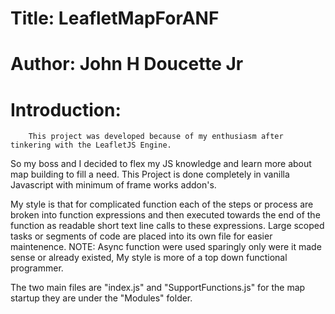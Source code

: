 # Title: LeafletMapForANF
# Author: John H Doucette Jr
#
# Introduction:
        This project was developed because of my enthusiasm after tinkering with the LeafletJS Engine.
 So my boss and I decided to flex my JS knowledge and learn more about map building to fill a need.
 This Project is done completely in vanilla Javascript with minimum of frame works addon's.
 
 My style is that for complicated function each of the steps or process are broken into function expressions
 and then executed towards the end of the function as readable short text line calls to these expressions.
 Large scoped tasks or segments of code are placed into its own file for easier maintenence.
 NOTE: Async function were used sparingly only were it made sense or already existed, My style is more of a
       top down functional programmer.
        
 The two main files are "index.js" and "SupportFunctions.js" for the map startup they are
 under the "Modules" folder.
